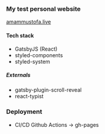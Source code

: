 ### My test personal website

[amammustofa.live](https://cakasuma.github.io/amammustofa)

#### Tech stack

- GatsbyJS (React)
- styled-components
- styled-system

##### Externals

- gatsby-plugin-scroll-reveal
- react-typist

### Deployment

- CI/CD Github Actions -> gh-pages

